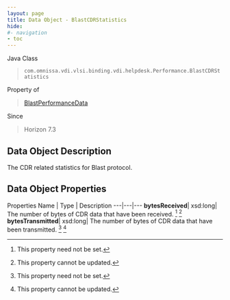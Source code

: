 ```yaml
---
layout: page
title: Data Object - BlastCDRStatistics
hide:
#- navigation
- toc
---
```






Java Class
> `com.omnissa.vdi.vlsi.binding.vdi.helpdesk.Performance.BlastCDRStatistics`

Property of
> [BlastPerformanceData](vdi.helpdesk.Performance.BlastPerformanceData.md#field_detail)

Since
> Horizon 7.3


## Data Object Description

The CDR related statistics for Blast protocol.

## Data Object Properties
Properties
Name |  Type |  Description
---|---|---
**bytesReceived**|  xsd:long|  The number of bytes of CDR data that have been received. [^1] [^2]
**bytesTransmitted**|  xsd:long|  The number of bytes of CDR data that have been transmitted. [^1] [^2]


 


[^1]: This property need not be set.
[^2]: This property cannot be updated.